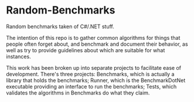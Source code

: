 # Random-Benchmarks
Random benchmarks taken of C#/.NET stuff.

The intention of this repo is to gather common algorithms for things that people often forget about, and benchmark and document their behavior, as well as try to provide guidelines about which are suitable for what instances.

This work has been broken up into separate projects to facilitate ease of development. There's three projects: Benchmarks, which is actually a library that holds the benchmarks; Runner, which is the BenchmarkDotNet executable providing an interface to run the benchmarks; Tests, which validates the algorithms in Benchmarks do what they claim.